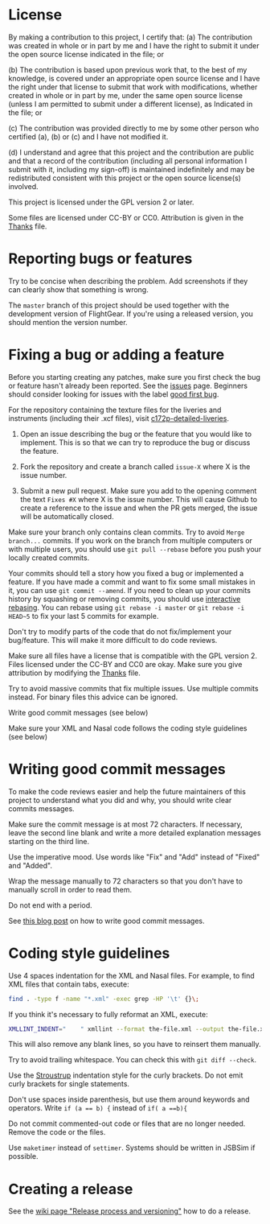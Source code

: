# License

By making a contribution to this project, I certify that: (a) The contribution was created in whole or in part by me and I have the right to submit it under the open source license indicated in the file; or

(b) The contribution is based upon previous work that, to the best of my knowledge, is covered under an appropriate open source license and I have the right under that license to
submit that work with modifications, whether created in whole or in part by me, under the same open source license (unless I am permitted to submit under a different license), as Indicated in the file; or

(c) The contribution was provided directly to me by some other person who certified (a), (b) or (c) and I have not modified it.

(d) I understand and agree that this project and the contribution are public and that a record of the contribution (including all personal information I submit with it, including my sign-off) is maintained indefinitely and may be redistributed consistent with this project or the open source license(s) involved.

This project is licensed under the GPL version 2 or later.

Some files are licensed under CC-BY or CC0. Attribution is given in the [Thanks](https://github.com/c172p-team/c172p-detailed/blob/master/Thanks) file.

# Reporting bugs or features

Try to be concise when describing the problem. Add screenshots if they can clearly show that something is wrong.

The `master` branch of this project should be used together with the development version of FlightGear. If you're using a released version, you should mention the version number.

# Fixing a bug or adding a feature

Before you starting creating any patches, make sure you first check the bug or feature hasn't already been reported. See the [issues](https://github.com/c172p-team/c172p-detailed/issues) page. Beginners should consider looking for issues with the label [good first bug](https://github.com/c172p-team/c172p-detailed/issues?q=is%3Aopen+is%3Aissue+label%3A%22good+first+bug%22).

For the repository containing the texture files for the liveries and instruments (including their .xcf files), visit [c172p-detailed-liveries](https://github.com/gilbertohasnofb/c172p-detailed-liveries).

1. Open an issue describing the bug or the feature that you would like to implement. This is so that we can try to reproduce the bug or discuss the feature.

2. Fork the repository and create a branch called `issue-X` where X is the issue number.

3. Submit a new pull request. Make sure you add to the opening comment the text `Fixes #X` where X is the issue number. This will cause Github to create a reference to the issue and when the PR gets merged, the issue will be automatically closed.

Make sure your branch only contains clean commits. Try to avoid `Merge branch...` commits. If you work on the branch from multiple computers or with multiple users, you should use `git pull --rebase` before you push your locally created commits.

Your commits should tell a story how you fixed a bug or implemented a feature. If you have made a commit and want to fix some small mistakes in it, you can use `git commit --amend`. If you need to clean up your commits history by squashing or removing commits, you should use [interactive rebasing](https://www.atlassian.com/git/tutorials/merging-vs-rebasing). You can rebase using `git rebase -i master` or `git rebase -i HEAD~5` to fix your last 5 commits for example.

Don't try to modify parts of the code that do not fix/implement your bug/feature. This will make it more difficult to do code reviews.

Make sure all files have a license that is compatible with the GPL version 2. Files licensed under the CC-BY and CC0 are okay. Make sure you give attribution by modifying the [Thanks](https://github.com/c172p-team/c172p-detailed/blob/master/Thanks) file.

Try to avoid massive commits that fix multiple issues. Use multiple commits instead. For binary files this advice can be ignored.

Write good commit messages (see below)

Make sure your XML and Nasal code follows the coding style guidelines (see below)

# Writing good commit messages

To make the code reviews easier and help the future maintainers of this project to understand what you did and why, you should write clear commits messages.

Make sure the commit message is at most 72 characters. If necessary, leave the second line blank and write a more detailed explanation messages starting on the third line.

Use the imperative mood. Use words like "Fix" and "Add" instead of "Fixed" and "Added".

Wrap the message manually to 72 characters so that you don't have to manually scroll in order to read them.

Do not end with a period.

See [this blog post](https://chris.beams.io/posts/git-commit/) on how to write good commit messages.

# Coding style guidelines

Use 4 spaces indentation for the XML and Nasal files. For example, to find XML files that contain tabs, execute:

```sh
find . -type f -name "*.xml" -exec grep -HP '\t' {}\;
```

If you think it's necessary to fully reformat an XML, execute:

```sh
XMLLINT_INDENT="    " xmllint --format the-file.xml --output the-file.xml
```

This will also remove any blank lines, so you have to reinsert them manually.

Try to avoid trailing whitespace. You can check this with `git diff --check`.

Use the [Stroustrup](https://en.wikipedia.org/wiki/Indentation_style#Variant:_Stroustrup) indentation style for the curly brackets. Do not emit curly brackets for single statements.

Don't use spaces inside parenthesis, but use them around keywords and operators. Write `if (a == b) {` instead of `if( a ==b){`

Do not commit commented-out code or files that are no longer needed. Remove the code or the files.

Use `maketimer` instead of `settimer`. Systems should be written in JSBSim if possible.

# Creating a release

See the [wiki page "Release process and versioning"](https://github.com/Juanvvc/c172p-detailed/wiki/Release-process-and-versioning) how to do a release.
